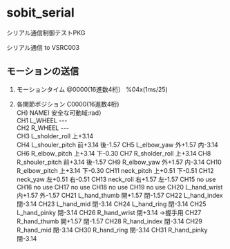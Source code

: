 sobit_serial
================

シリアル通信制御テストPKG

シリアル通信 to VSRC003

モーションの送信
-----------------------
1.	モーションタイム	@0000(16進数4桁）
	%04x(1ms/25)

2.	各関節ポジション	C0000(16進数4桁)	
	CH)	NAME)					安全な可動域:rad）		
	CH1	L_WHEEL				---						
	CH2	R_WHEEL				---						
	CH3	L_sholder_roll		上+3.14					
	CH4	L_shouler_pitch	前+3.14	後-1.57
	CH5	L_elbow_yaw			外+1.57	内-3.14
	CH6	R_elbow_pitch		上+3.14	下-0.30
	CH7	R_sholder_roll		上+3.14
	CH8	R_shouler_pitch	前+3.14	後-1.57
	CH9	R_elbow_yaw			外+1.57	内-3.14
	CH10	R_elbow_pitch		上+3.14	下-0.30
	CH11	neck_pitch			上+0.51	下-0.51
	CH12	neck_yaw				左+0.51	右-0.51
	CH13	neck_roll			右+1.57	左-1.57
	CH15	no use
	CH16	no use
	CH17	no use
	CH18	no use
	CH19	no use
	CH20	L_hand_wrist		内+1.57	外-1.57
	CH21	L_hand_thumb		開+1.57	閉-1.57
	CH22	L_hand_index		閉-3.14
	CH23	L_hand_mid			閉-3.14
	CH24	L_hand_ring			閉-3.14
	CH25	L_hand_pinky		閉-3.14
	CH26	R_hand_wrist		閉+3.14	→握手用
	CH27	R_hand_thumb		開+1.57	閉-1.57
	CH28	R_hand_index		閉-3.14
	CH29	R_hand_mid			閉-3.14
	CH30	R_hand_ring			閉-3.14
	CH31	R_hand_pinky		閉-3.14

